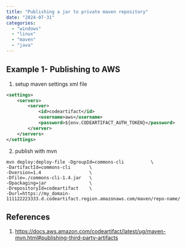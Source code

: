 ```yaml
---
title: "Publishing a jar to private maven repository"
date: "2024-07-31"
categories: 
  - "windows"
  - "linux"
  - "maven"
  - "java"
---
```


## Example 1- Publishing to AWS

1. setup maven settings xml file
```xml
<settings>
    <servers>
        <server>
            <id>codeartifact</id>
            <username>aws</username>
            <password>${env.CODEARTIFACT_AUTH_TOKEN}</password>
        </server>
    </servers>
</settings>
```

2. publish with mvn
```shell
mvn deploy:deploy-file -DgroupId=commons-cli          \
-DartifactId=commons-cli       \
-Dversion=1.4                  \
-Dfile=./commons-cli-1.4.jar   \
-Dpackaging=jar                \
-DrepositoryId=codeartifact    \
-Durl=https://my_domain-111122223333.d.codeartifact.region.amazonaws.com/maven/repo-name/
```


## References
1. https://docs.aws.amazon.com/codeartifact/latest/ug/maven-mvn.html#publishing-third-party-artifacts